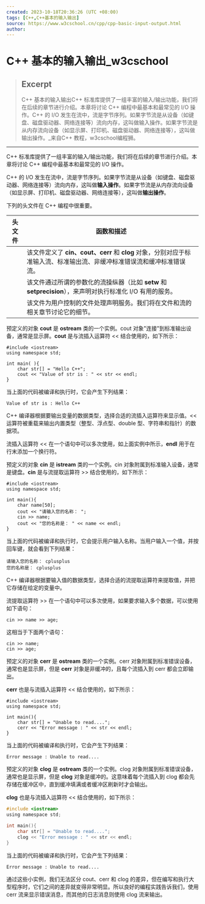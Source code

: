 ```yaml
---
created: 2023-10-18T20:36:26 (UTC +08:00)
tags: [C++,C++基本的输入输出]
source: https://www.w3cschool.cn/cpp/cpp-basic-input-output.html
author: 
---
```


# C++ 基本的输入输出_w3cschool

> ## Excerpt
> C++ 基本的输入输出C++ 标准库提供了一组丰富的输入/输出功能，我们将在后续的章节进行介绍。本章将讨论 C++ 编程中最基本和最常见的 I/O 操作。C++ 的 I/O 发生在流中，流是字节序列。如果字节流是从设备（如键盘、磁盘驱动器、网络连接等）流向内存，这叫做输入操作。如果字节流是从内存流向设备（如显示屏、打印机、磁盘驱动器、网络连接等），这叫做输出操作。_来自C++ 教程，w3cschool编程狮。

---
C++ 标准库提供了一组丰富的输入/输出功能，我们将在后续的章节进行介绍。本章将讨论 C++ 编程中最基本和最常见的 I/O 操作。

C++ 的 I/O 发生在流中，流是字节序列。如果字节流是从设备（如键盘、磁盘驱动器、网络连接等）流向内存，这叫做**输入操作**。如果字节流是从内存流向设备（如显示屏、打印机、磁盘驱动器、网络连接等），这叫做**输出操作**。

下列的头文件在 C++ 编程中很重要。

| 头文件 | 函数和描述 |
| --- | --- |
| <iostream> | 该文件定义了 **cin、cout、cerr** 和 **clog** 对象，分别对应于标准输入流、标准输出流、非缓冲标准错误流和缓冲标准错误流。 |
| <iomanip> | 该文件通过所谓的参数化的流操纵器（比如 **setw** 和 **setprecision**），来声明对执行标准化 I/O 有用的服务。 |
| <fstream> | 该文件为用户控制的文件处理声明服务。我们将在文件和流的相关章节讨论它的细节。 |

预定义的对象 **cout** 是 **ostream** 类的一个实例。cout 对象"连接"到标准输出设备，通常是显示屏。**cout** 是与流插入运算符 << 结合使用的，如下所示：

```
#include <iostream>
using namespace std;
 
int main( ){
    char str[] = "Hello C++";
    cout << "Value of str is : " << str << endl; 
} 
```

当上面的代码被编译和执行时，它会产生下列结果：

```
Value of str is : Hello C++

```

C++ 编译器根据要输出变量的数据类型，选择合适的流插入运算符来显示值。<< 运算符被重载来输出内置类型（整型、浮点型、double 型、字符串和指针）的数据项。

流插入运算符 << 在一个语句中可以多次使用，如上面实例中所示，**endl** 用于在行末添加一个换行符。

预定义的对象 **cin** 是 **istream** 类的一个实例。cin 对象附属到标准输入设备，通常是键盘。**cin** 是与流提取运算符 >> 结合使用的，如下所示：

```
#include <iostream>
using namespace std;

int main(){
    char name[50];
    cout << "请输入您的名称： ";
    cin >> name;
    cout << "您的名称是： " << name << endl;   
} 
```

当上面的代码被编译和执行时，它会提示用户输入名称。当用户输入一个值，并按回车键，就会看到下列结果：

```
请输入您的名称： cplusplus
您的名称是： cplusplus

```

C++ 编译器根据要输入值的数据类型，选择合适的流提取运算符来提取值，并把它存储在给定的变量中。

流提取运算符 >> 在一个语句中可以多次使用，如果要求输入多个数据，可以使用如下语句：

```
cin >> name >> age;
```

这相当于下面两个语句：

```
cin >> name;
cin >> age;
```

预定义的对象 **cerr** 是 **ostream** 类的一个实例。cerr 对象附属到标准错误设备，通常也是显示屏，但是 **cerr** 对象是非缓冲的，且每个流插入到 cerr 都会立即输出。

**cerr** 也是与流插入运算符 << 结合使用的，如下所示：

```
#include <iostream>
using namespace std;
 
int main(){
    char str[] = "Unable to read....";
    cerr << "Error message : " << str << endl; 
} 
```

当上面的代码被编译和执行时，它会产生下列结果：

```
Error message : Unable to read....

```

预定义的对象 **clog** 是 **ostream** 类的一个实例。clog 对象附属到标准错误设备，通常也是显示屏，但是 **clog** 对象是缓冲的。这意味着每个流插入到 clog 都会先存储在缓冲区中，直到缓冲填满或者缓冲区刷新时才会输出。

**clog** 也是与流插入运算符 << 结合使用的，如下所示：


```c
#include <iostream>
using namespace std;

int main(){
    char str[] = "Unable to read....";
    clog << "Error message : " << str << endl;
} 
```

当上面的代码被编译和执行时，它会产生下列结果：

```
Error message : Unable to read....

```

通过这些小实例，我们无法区分 cout、cerr 和 clog 的差异，但在编写和执行大型程序时，它们之间的差异就变得非常明显。所以良好的编程实践告诉我们，使用 cerr 流来显示错误消息，而其他的日志消息则使用 clog 流来输出。
